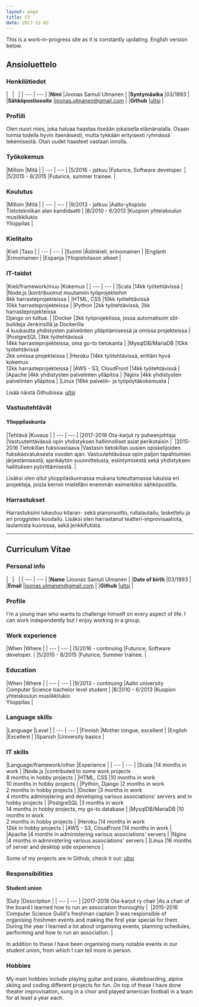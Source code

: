 ```yaml
---
layout: page
title: CV
date: 2017-12-02
---
```



<style>
    table, th, td, tr, table th, table tr, table td {
        border: none !important; /* Remove table borders */
        vertical-align: text-top;
    }
</style>

This is a work-in-progress site as it is constantly updating. English version below.

## Ansioluettelo

### Henkilötiedot

| &nbsp; | &nbsp; |
| --- | --- |
|**Nimi** |Joonas Samuli Ulmanen |
|**Syntymäaika** |03/1993 |
|**Sähköpostiosoite** |joonas.ulmanen@gmail.com | 
|**Github** |[ultsi](https://github.com/ultsi) |

### Profiili

Olen nuori mies, joka haluaa haastaa itseään jokaisella elämänalalla. Osaan toimia todella hyvin itsenäisesti, mutta tykkään erityisesti ryhmässä tekemisestä. Otan uudet haasteet vastaan innolla.

### Työkokemus

|Milloin |Mitä |
| --- | --- |
|5/2016 - jatkuu |Futurice, Software developer. |
|5/2015 - 8/2015 |Futurice, summer trainee. |

### Koulutus

|Milloin |Mitä |
| --- | --- |
|9/2013 - jatkuu |Aalto-yliopisto<br> Tietotekniikan alan kandidaatti |
|8/2010 - 6/2013 |Kuopion yhteiskoulun musiikkilukio <br> Ylioppilas |

### Kielitaito

|Kieli |Taso |
| --- | --- |
|Suomi |Äidinkieli, erinomainen |
|Englanti |Erinomainen |
|Espanja |Yliopistotason alkeet |

### IT-taidot

|Kieli/framework/muu |Kokemus |
| --- | --- |
|Scala |14kk työtehtävissä |
|Node.js |kontribuoinut muutamiin työprojekteihin <br> 8kk harrasteprojekteissa |
|HTML, CSS |10kk työtehtävissä <br> 10kk harrasteprojekteissa | 
|Python |2kk työtehtävissä, 2kk harrasteprojekteissa <br> Django on tuttua. | 
|Docker |3kk työprojektissa, jossa automatisoin sbt-buildeja Jenkinsillä ja Dockerilla <br> 4 kuukautta yhdistysten palvelinten ylläpitämisessä ja omissa projekteissa |
|PostgreSQL |3kk työtehtävissä <br> 14kk harrasteprojekteissa, oma go-to tietokanta |
|MysqlDB/MariaDB |10kk työtehtävissä <br> 2kk omissa projekteissa |
|Heroku |14kk työtehtävissä, erittäin hyvä kokemus <br> 12kk harrasteprojekteissa |
|AWS - S3, CloudFront |14kk työtehtävissä |
|Apache |4kk yhdistysten palvelinten ylläpitoa |
|Nginx |4kk yhdistysten palvelinten ylläpitoa |
|Linux |16kk palvelin- ja työpöytäkokemusta |

Lisää näistä Githubissa: [ultsi](https://github.com/ultsi)

### Vastuutehtävät

#### Ylioppilaskunta

|Tehtävä |Kuvaus |
| --- | --- |
|2017-2018 Ota-karjut ry puheenjohtaja |Vastuutehtävässä opin yhdistyksen hallinnolliset asiat perikotaisin |  
|2015-2016 Tietokillan fuksivastaava |Vastasin tietokillan uusien opiskelijoiden fuksikasvatuksesta vuoden ajan. Vastuutehtävässa opin paljon tapahtumien järjestämisestä, ajankäytön suunnittelusta, esiintymisestä sekä yhdistyksen hallituksen pyörittämisestä. |

Lisäksi olen ollut ylioppilaskunnassa mukana toteuttamassa lukuisia eri projekteja, joista kerron mielelläni enemmän esimerkiksi sähköpostilla.

### Harrastukset

Harrastuksiini lukeutuu kitaran- sekä pianonsoitto, rullalautailu, laskettelu ja eri proggisten koodailu. Lisäksi olen harrastanut teatteri-improvisaatiota, laulamista kuorossa, sekä jenkkifutista.

<hr>

## Curriculum Vitae

### Personal info

| &nbsp; | &nbsp; |
| --- | --- |
|**Name** |Joonas Samuli Ulmanen |
|**Date of birth** |03/1993 |
|**Email** |joonas.ulmanen@gmail.com | 
|**Github** |[ultsi](https://github.com/ultsi) |

### Profile

I'm a young man who wants to challenge himself on every aspect of life. I can work independently but I enjoy working in a group.

### Work experience

|When |Where |
| --- | --- |
|5/2016 - continuing |Futurice, Software developer. |
|5/2015 - 8/2015 |Futurice, Summer trainee. |

### Education

|When |Where |
| --- | --- |
|9/2013 - continuing |Aalto university<br> Computer Science bachelor level student |
|8/2010 - 6/2013 |Kuopion yhteiskoulun musiikkilukio <br> Ylioppilas |

### Language skills

|Language |Level |
| --- | --- |
|Finnish |Mother tongue, excellent |
|English |Excellent |
|Spanish |University basics |

### IT skills

|Language/framework/other |Experience |
| --- | --- |
|Scala |14 months in work |
|Node.js |contributed to some work projects <br> 8 months in hobby projects |
|HTML, CSS |10 months in work <br> 10 months in hobby projects | 
|Python, Django |2 months in work <br> 2 months in hobby projects | 
|Docker |3 months in work <br> 4 months administering and developing various associations' servers and in hobby projects |
|PostgreSQL |3 months in work <br> 14 months in hobby projects, my go-to database |
|MysqlDB/MariaDB |10 months in work<br> 2 months in hobby projects |
|Heroku |14 months in work <br> 12kk in hobby projects |
|AWS - S3, CloudFront |14 months in work |
|Apache |4 months in administering various associations' servers |
|Nginx |4 months in administering various associations' servers |
|Linux |16 months of server and desktop side experience |

Some of my projects are in Github, check it out: [ultsi](https://github.com/ultsi)

### Responsibilities

#### Student union

|Duty |Description |
| --- | --- |
|2017-2018 Ota-karjut ry chair |As a chair of the board I learned how to run an association thoroughly |  
|2015-2016 Computer Science Guild's freshman captain |I was responsible of organising freshmen events and making the first year special for them. During the year I learned a lot about organising events, planning schedules, performing and how to run an association. |

In addition to these I have been organising many notable events in our student union, from which I can tell more in person. 

### Hobbies

My main hobbies include playing guitar and piano, skateboarding, alpine skiing and coding different projects for fun. On top of these I have done theater improvisation, sung in a choir and played american football in a team for at least a year each.